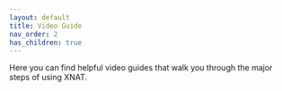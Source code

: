 ```yaml
---
layout: default
title: Video Guide
nav_order: 2
has_children: true
---
```


Here you can find helpful video guides that walk you through the major steps of using XNAT.